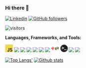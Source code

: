 
### Hi there 👋

<div align="centre">

[![Linkedin](https://upload.wikimedia.org/wikipedia/commons/thumb/c/ca/LinkedIn_logo_initials.png/20px-LinkedIn_logo_initials.png)](https://www.linkedin.com/in/dimas-anugerah-p-1b990b199/)  [![GitHub followers](https://img.shields.io/github/followers/Dimas1402?label=Follow&style=social)](https://github.com/Dimas1402/?tab=follow)

![visitors](https://hit-badger.glitch.me/badge?page_id=Dimas1402.Dimas1402)
 </div>

**Languages, Frameworks, and Tools:**  

<code><img height="25" src="https://raw.githubusercontent.com/github/explore/80688e429a7d4ef2fca1e82350fe8e3517d3494d/topics/javascript/javascript.png"></code>
<code><img height="25" src="https://cdn4.iconfinder.com/data/icons/logos-3/600/React.js_logo-512.png"></code>
<code><img height="25" src="https://encrypted-tbn0.gstatic.com/images?q=tbn%3AANd9GcR01L6Jq6BvPIjmhTliTvigg2nAADj_Z-cfPw&usqp=CAU"></code>
<code><img height="25" src="https://camo.githubusercontent.com/0e0adf58c74c6e74bb64ece5d0ef4620f4f46915/68747470733a2f2f76352e676574626f6f7473747261702e636f6d2f646f63732f352e302f6173736574732f6272616e642f626f6f7473747261702d6c6f676f2d736861646f772e706e67"></code>
<code><img height="25" src="https://opencollective-production.s3.us-west-1.amazonaws.com/ada636e0-395b-11ea-8ab7-b3f0317bbc7c.png"></code>
<code><img height="25" src="https://code.visualstudio.com/assets/favicon.ico"></code>
<code><img height="25" src="https://www.elasticpath.com/sites/default/files/2020-04/NextJS_Logo_Ping_Pong_Element.jpg"></code>
<code><img height="25" src="https://raw.githubusercontent.com/github/explore/80688e429a7d4ef2fca1e82350fe8e3517d3494d/topics/git/git.png"></code>
<code><img height="25" src="https://raw.githubusercontent.com/github/explore/80688e429a7d4ef2fca1e82350fe8e3517d3494d/topics/terminal/terminal.png"></code>
<code><img height="25" src="https://everyday.codes/wp-content/uploads/2020/01/0-U2DmhXYumRyXH6X1.png"></code>
<code><img height="25" src="https://upload.wikimedia.org/wikipedia/commons/thumb/3/35/Tux.svg/1200px-Tux.svg.png"></code>

[![Top Langs'](https://github-readme-stats.vercel.app/api/top-langs/?username=Dimas1402&layout=compact)](https://github.com/Dimas1402)
[![Github stats](https://github-readme-stats.vercel.app/api?username=Dimas1402&title_color=333&text_color=777&show_icons=true&icon_color=333)](https://github.com/Dimas1402)
